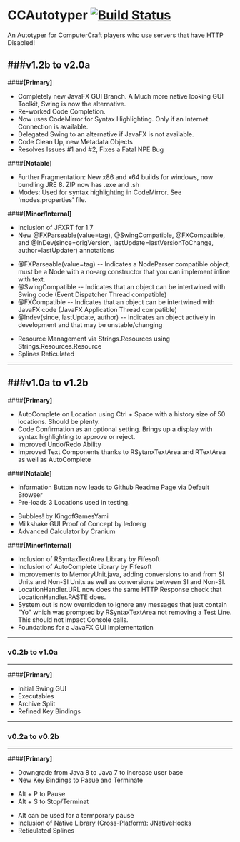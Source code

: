CCAutotyper [![Build Status](https://travis-ci.org/Matt529/CCAutotyper.svg)](https://travis-ci.org/Matt529/CCAutotyper)
===========
An Autotyper for ComputerCraft players who use servers that have HTTP Disabled!

###v1.2b to v2.0a
---
####**[Primary]**
- Completely new JavaFX GUI Branch. A Much more native looking GUI Toolkit, Swing is now the alternative.
- Re-worked Code Completion. 
- Now uses CodeMirror for Syntax Highlighting. Only if an Internet Connection is available.
- Delegated Swing to an alternative if JavaFX is not available.
- Code Clean Up, new Metadata Objects
- Resolves Issues #1 and #2, Fixes a Fatal NPE Bug

####**[Notable]**
- Further Fragmentation: New x86 and x64 builds for windows, now bundling JRE 8. ZIP now has .exe and .sh
- Modes: Used for syntax highlighting in CodeMirror. See 'modes.properties' file. 

####**[Minor/Internal]**
- Inclusion of JFXRT for 1.7
- New @FXParseable(value=tag), @SwingCompatible, @FXCompatible, and @InDev(since=origVersion, lastUpdate=lastVersionToChange, author=lastUpdater) annotations
 * @FXParseable(value=tag) -- Indicates a NodeParser compatible object, must be a Node with a no-arg constructor that you can implement inline with text.
 * @SwingCompatible -- Indicates that an object can be intertwined with Swing code (Event Dispatcher Thread compatible)
 * @FXCompatible -- Indicates that an object can be intertwined with JavaFX code (JavaFX Application Thread compatible)
 * @Indev(since, lastUpdate, author) -- Indicates an object actively in development and that may be unstable/changing
- Resource Management via Strings.Resources using Strings.Resources.Resource
- Splines Reticulated

---

###v1.0a to v1.2b
---
####**[Primary]**
- AutoComplete on Location using Ctrl + Space with a history size of 50 locations. Should be plenty.
- Code Confirmation as an optional setting. Brings up a display with syntax highlighting to approve or reject.
- Improved Undo/Redo Ability
- Improved Text Components thanks to RSytanxTextArea and RTextArea as well as AutoComplete

####**[Notable]**
- Information Button now leads to Github Readme Page via Default Browser
- Pre-loads 3 Locations used in testing. 
 * Bubbles! by KingofGamesYami
 * Milkshake GUI Proof of Concept by lednerg
 * Advanced Calculator by Cranium

####**[Minor/Internal]**
- Inclusion of RSyntaxTextArea Library by Fifesoft
- Inclusion of AutoComplete Library by Fifesoft
- Improvements to MemoryUnit.java, adding conversions to and from SI Units and Non-SI Units as well as conversions between SI and Non-SI.
- LocationHandler.URL now does the same HTTP Response check that LocationHandler.PASTE does. 
- System.out is now overridden to ignore any messages that just contain "Yo" which was prompted by RSyntaxTextArea not removing a Test Line. This should not impact Console calls.
- Foundations for a JavaFX GUI Implementation

---

### v0.2b to v1.0a
---
####**[Primary]**
- Initial Swing GUI
- Executables
- Archive Split
- Refined Key Bindings

---

### v0.2a to v0.2b
---
####**[Primary]**
- Downgrade from Java 8 to Java 7 to increase user base
- New Key Bindings to Pasue and Terminate
 * Alt + P to Pause
 * Alt + S to Stop/Terminat
- Alt can be used for a termporary pause
- Inclusion of Native Library (Cross-Platform): JNativeHooks
- Reticulated Splines
